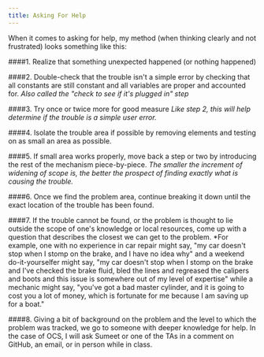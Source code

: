```yaml
---
title: Asking For Help
---
```

  When it comes to asking for help, my method (when thinking clearly and not frustrated) looks something like this:

####1. Realize that something unexpected happened (or nothing happened)

####2. Double-check that the trouble isn't a simple error by checking that all constants are still constant and all variables are proper and accounted for. 
  *Also called the "check to see if it's plugged in" step*

####3. Try once or twice more for good measure
  *Like step 2, this will help determine if the trouble is a simple user error.* 

####4. Isolate the trouble area if possible by removing elements and testing on as small an area as possible.

####5. If small area works properly, move back a step or two by introducing the rest of the mechanism piece-by-piece.
  *The smaller the increment of widening of scope is, the better the prospect of finding exactly what is causing the trouble.*

####6. Once we find the problem area, continue breaking it down until the exact location of the trouble has been found.

####7. If the trouble cannot be found, or the problem is thought to lie outside the scope of one's knowledge or local resources, come up with a question that describes the closest we can get to the problem. 
  *For example, one with no experience in car repair might say, "my car doesn't stop when I stomp on the brake, and I have no idea why" and a weekend do-it-yourselfer might say, "my car doesn't stop when I stomp on the brake and I've checked the brake fluid, bled the lines and regreased the calipers and boots and this issue is somewhere out of my level of expertise" while a mechanic might say, "you've got a bad master cylinder, and it is going to cost you a lot of money, which is fortunate for me because I am saving up for a boat."

####8. Giving a bit of background on the problem and the level to which the problem was tracked, we go to someone with deeper knowledge for help. In the case of OCS, I will ask Sumeet or one of the TAs in a comment on GitHub, an email, or in person while in class. 

